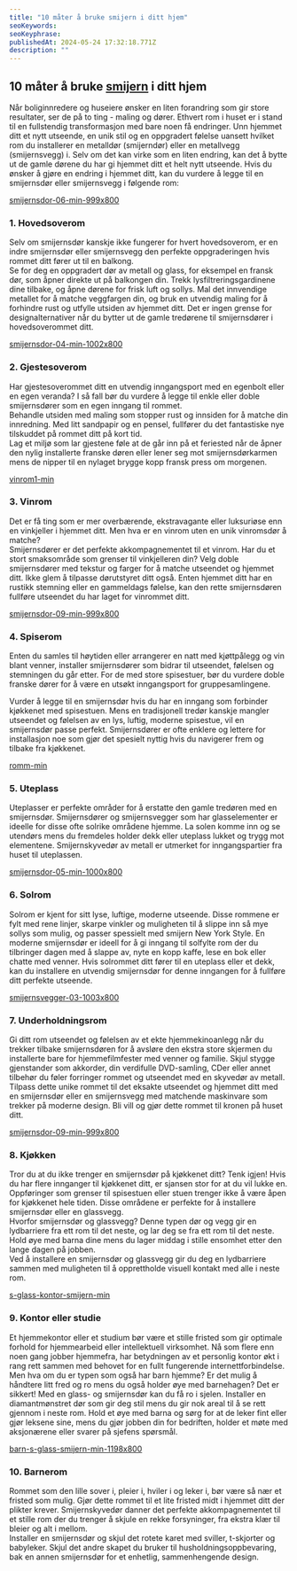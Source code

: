 ```yaml
---
title: "10 måter å bruke smijern i ditt hjem"
seoKeywords:
seoKeyphrase:
publishedAt: 2024-05-24 17:32:18.771Z
description: ""
---
```


## 10 måter å bruke [smijern](https://www.s-glass.no/smijernsdor/) i ditt hjem

Når boliginnredere og huseiere ønsker en liten forandring som gir store resultater, ser de på to ting - maling og dører. Ethvert rom i huset er i stand til en fullstendig transformasjon med bare noen få endringer. Unn hjemmet ditt et nytt utseende, en unik stil og en oppgradert følelse uansett hvilket rom du installerer en metalldør (smijerndør) eller en metallvegg (smijernsvegg) i. Selv om det kan virke som en liten endring, kan det å bytte ut de gamle dørene du har gi hjemmet ditt et helt nytt utseende. Hvis du ønsker å gjøre en endring i hjemmet ditt, kan du vurdere å legge til en smijernsdør eller smijernsvegg i følgende rom:

[smijernsdor-06-min-999x800](https://cdn.sanity.io/images/csbn9wp4/transformed-data/a65e339e4630ddc732c15d65083e31216046d950-999x800.jpg)

### 1. Hovedsoverom

Selv om smijernsdør kanskje ikke fungerer for hvert hovedsoverom, er en indre smijernsdør eller smijernsvegg den perfekte oppgraderingen hvis rommet ditt fører ut til en balkong.  
Se for deg en oppgradert dør av metall og glass, for eksempel en fransk dør, som åpner direkte ut på balkongen din. Trekk lysfiltreringsgardinene dine tilbake, og åpne dørene for frisk luft og sollys. Mal det innvendige metallet for å matche veggfargen din, og bruk en utvendig maling for å forhindre rust og utfylle utsiden av hjemmet ditt. Det er ingen grense for designalternativer når du bytter ut de gamle tredørene til smijernsdører i hovedsoverommet ditt.

[smijernsdor-04-min-1002x800](https://cdn.sanity.io/images/csbn9wp4/transformed-data/713b1f48dc395555a2f80f5d22f0513cd1320ff1-1002x800.jpg)

### 2. Gjestesoverom

Har gjestesoverommet ditt en utvendig inngangsport med en egenbolt eller en egen veranda? I så fall bør du vurdere å legge til enkle eller doble smijernsdører som en egen inngang til rommet.  
Behandle utsiden med maling som stopper rust og innsiden for å matche din innredning. Med litt sandpapir og en pensel, fullfører du det fantastiske nye tilskuddet på rommet ditt på kort tid.  
Lag et miljø som lar gjestene føle at de går inn på et feriested når de åpner den nylig installerte franske døren eller lener seg mot smijernsdørkarmen mens de nipper til en nylaget brygge kopp fransk press om morgenen.

[vinrom1-min](https://cdn.sanity.io/images/csbn9wp4/transformed-data/28b8e2484c3d20750efa334ec6cbdc3bd84b9a49-931x707.png)

### 3. Vinrom

Det er få ting som er mer overbærende, ekstravagante eller luksuriøse enn en vinkjeller i hjemmet ditt. Men hva er en vinrom uten en unik vinromsdør å matche?  
Smijernsdører er det perfekte akkompagnementet til et vinrom. Har du et stort smaksområde som grenser til vinkjelleren din? Velg doble smijernsdører med tekstur og farger for å matche utseendet og hjemmet ditt. Ikke glem å tilpasse dørutstyret ditt også. Enten hjemmet ditt har en rustikk stemning eller en gammeldags følelse, kan den rette smijernsdøren fullføre utseendet du har laget for vinrommet ditt.

[smijernsdor-09-min-999x800](https://cdn.sanity.io/images/csbn9wp4/transformed-data/229e2c662b823e4ba57b29db7d27ab376a30316d-999x800.jpg)

### 4. Spiserom

Enten du samles til høytiden eller arrangerer en natt med kjøttpålegg og vin blant venner, installer smijernsdører som bidrar til utseendet, følelsen og stemningen du går etter. For de med store spisestuer, bør du vurdere doble franske dører for å være en utsøkt inngangsport for gruppesamlingene.

Vurder å legge til en smijernsdør hvis du har en inngang som forbinder kjøkkenet med spisestuen. Mens en tradisjonell tredør kanskje mangler utseendet og følelsen av en lys, luftig, moderne spisestue, vil en smijernsdør passe perfekt. Smijernsdører er ofte enklere og lettere for installasjon noe som gjør det spesielt nyttig hvis du navigerer frem og tilbake fra kjøkkenet.

[romm-min](https://cdn.sanity.io/images/csbn9wp4/transformed-data/4443befac46f94a432476ca5e106b2adb0da4c8f-914x609.png)

### 5. Uteplass

Uteplasser er perfekte områder for å erstatte den gamle tredøren med en smijernsdør. Smijernsdører og smijernsvegger som har glasselementer er ideelle for disse ofte solrike områdene hjemme. La solen komme inn og se utendørs mens du fremdeles holder dekk eller uteplass lukket og trygg mot elementene. Smijernskyvedør av metall er utmerket for inngangspartier fra huset til uteplassen.

[smijernsdor-05-min-1000x800](https://cdn.sanity.io/images/csbn9wp4/transformed-data/dba9a9aa56e613afe707d5cb66888b67580443b1-1000x800.jpg)

### 6. Solrom

Solrom er kjent for sitt lyse, luftige, moderne utseende. Disse rommene er fylt med rene linjer, skarpe vinkler og muligheten til å slippe inn så mye sollys som mulig, og passer spessielt med smijern New York Style. En moderne smijernsdør er ideell for å gi inngang til solfylte rom der du tilbringer dagen med å slappe av, nyte en kopp kaffe, lese en bok eller chatte med venner. Hvis solrommet ditt fører til en uteplass eller et dekk, kan du installere en utvendig smijernsdør for denne inngangen for å fullføre ditt perfekte utseende.

[smijernsvegger-03-1003x800](https://cdn.sanity.io/images/csbn9wp4/transformed-data/fc671d15e65ddf07143957755bccaaa1d2480125-1003x800.jpg)

### 7. Underholdningsrom

Gi ditt rom utseendet og følelsen av et ekte hjemmekinoanlegg når du trekker tilbake smijernsdøren for å avsløre den ekstra store skjermen du installerte bare for hjemmefilmfester med venner og familie. Skjul stygge gjenstander som akkorder, din verdifulle DVD-samling, CDer eller annet tilbehør du føler forringer rommet og utseendet med en skyvedør av metall. Tilpass dette unike rommet til det eksakte utseendet og hjemmet ditt med en smijernsdør eller en smijernsvegg med matchende maskinvare som trekker på moderne design. Bli vill og gjør dette rommet til kronen på huset ditt.

[smijernsdor-09-min-999x800](https://cdn.sanity.io/images/csbn9wp4/transformed-data/229e2c662b823e4ba57b29db7d27ab376a30316d-999x800.jpg)

### 8. Kjøkken

Tror du at du ikke trenger en smijernsdør på kjøkkenet ditt? Tenk igjen! Hvis du har flere innganger til kjøkkenet ditt, er sjansen stor for at du vil lukke en. Oppføringer som grenser til spisestuen eller stuen trenger ikke å være åpen for kjøkkenet hele tiden. Disse områdene er perfekte for å installere smijernsdør eller en glassvegg.  
Hvorfor smijernsdør og glassvegg? Denne typen dør og vegg gir en lydbarriere fra ett rom til det neste, og lar deg se fra ett rom til det neste. Hold øye med barna dine mens du lager middag i stille ensomhet etter den lange dagen på jobben.  
Ved å installere en smijernsdør og glassvegg gir du deg en lydbarriere sammen med muligheten til å opprettholde visuell kontakt med alle i neste rom.

[s-glass-kontor-smijern-min](https://cdn.sanity.io/images/csbn9wp4/transformed-data/90b9a8786542668b0740281349682a2077d2488c-992x662.png)

### 9. Kontor eller studie

Et hjemmekontor eller et studium bør være et stille fristed som gir optimale forhold for hjemmearbeid eller intellektuell virksomhet. Nå som flere enn noen gang jobber hjemmefra, har betydningen av et personlig kontor økt i rang rett sammen med behovet for en fullt fungerende internettforbindelse. Men hva om du er typen som også har barn hjemme? Er det mulig å håndtere litt fred og ro mens du også holder øye med barnehagen? Det er sikkert! Med en glass- og smijernsdør kan du få ro i sjelen. Installer en diamantmønstret dør som gir deg stil mens du gir nok areal til å se rett gjennom i neste rom. Hold et øye med barna og sørg for at de leker fint eller gjør leksene sine, mens du gjør jobben din for bedriften, holder et møte med aksjonærene eller svarer på sjefens spørsmål.

[barn-s-glass-smijern-min-1198x800](https://cdn.sanity.io/images/csbn9wp4/transformed-data/74bdacd38bc58b18c3f9a1115adf8c1bf7da13ee-1198x800.png)

### 10. Barnerom

Rommet som den lille sover i, pleier i, hviler i og leker i, bør være så nær et fristed som mulig. Gjør dette rommet til et lite fristed midt i hjemmet ditt der plikter krever. Smijernskyvedør danner det perfekte akkompagnementet til et stille rom der du trenger å skjule en rekke forsyninger, fra ekstra klær til bleier og alt i mellom.  
Installer en smijernsdør og skjul det rotete karet med sviller, t-skjorter og babyleker. Skjul det andre skapet du bruker til husholdningsoppbevaring, bak en annen smijernsdør for et enhetlig, sammenhengende design.
